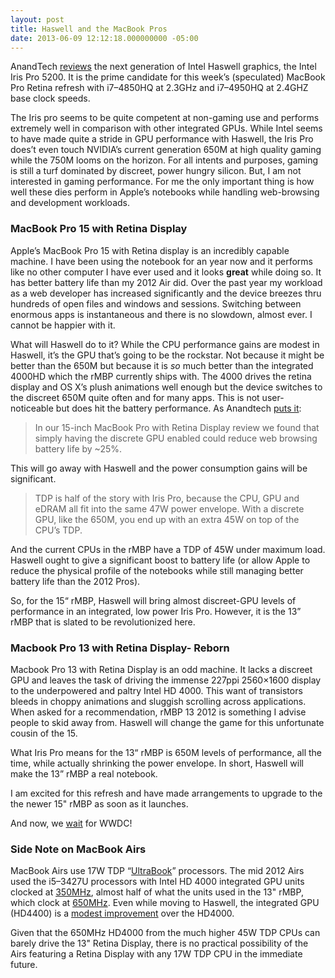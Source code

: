 ```yaml
---
layout: post
title: Haswell and the MacBook Pros
date: 2013-06-09 12:12:18.000000000 -05:00
---
```

<p>AnandTech <a href="http://www.anandtech.com/show/6993/intel-iris-pro-5200-graphics-review-core-i74950hq-tested">reviews</a> the next generation of Intel Haswell graphics, the Intel Iris Pro 5200. It is the prime candidate for this week&#8217;s (speculated) MacBook Pro Retina refresh with i7&#8211;4850HQ at 2.3GHz and i7&#8211;4950HQ at 2.4GHZ base clock speeds.</p>

<p>The Iris pro seems to be quite competent at non-gaming use and performs extremely well in comparison with other integrated GPUs. While Intel seems to have made quite a stride in GPU performance with Haswell, the Iris Pro does&#8217;t even touch NVIDIA&#8217;s current generation 650M at high quality gaming while the 750M looms on the horizon. For all intents and purposes, gaming is still a turf dominated by discreet, power hungry silicon. But, I am not interested in gaming performance. For me the only important thing is how well these dies perform in Apple&#8217;s notebooks while handling web-browsing and development workloads.</p>

<h3>MacBook Pro 15 with Retina Display</h3>

<p>Apple&#8217;s MacBook Pro 15 with Retina display is an incredibly capable machine. I have been using the notebook for an year now and it performs like no other computer I have ever used and it looks <strong>great</strong> while doing so. It has better battery life than my 2012 Air did. Over the past year my workload as a web developer has increased significantly and the device breezes thru hundreds of open files and windows and sessions. Switching between enormous apps is instantaneous and there is no slowdown, almost ever. I cannot be happier with it.</p>

<p>What will Haswell do to it? While the CPU performance gains are modest in Haswell, it&#8217;s the GPU that&#8217;s going to be the rockstar. Not because it might be better than the 650M but because it is <em>so</em> much better than the integrated 4000HD which the rMBP currently ships with. The 4000 drives the retina display and OS X&#8217;s plush animations well enough but the device switches to the discreet 650M quite often and for many apps. This is not user-noticeable but does hit the battery performance. As Anandtech <a href="http://www.anandtech.com/show/6993/intel-iris-pro-5200-graphics-review-core-i74950hq-tested/20">puts it</a>:</p>

<blockquote>
<p>In our 15-inch MacBook Pro with Retina Display review we found that simply having the discrete GPU enabled could reduce web browsing battery life by ~25%. </p>
</blockquote>

<p>This will go away with Haswell and the power consumption gains will be significant.</p>

<blockquote>
<p>TDP is half of the story with Iris Pro, because the CPU, GPU and eDRAM all fit into the same 47W power envelope. With a discrete GPU, like the 650M, you end up with an extra 45W on top of the CPU’s TDP.</p>
</blockquote>

<p>And the current CPUs in the rMBP have a TDP of 45W under maximum load. Haswell ought to give a significant boost to battery life (or allow Apple to reduce the physical profile of the notebooks while still managing better battery life than the 2012 Pros).</p>

<p>So, for the 15&#8220; rMBP, Haswell will bring almost discreet-GPU levels of performance in an integrated, low power Iris Pro. However, it is the 13&#8221; rMBP that is slated to be revolutionized here.</p>

<h3>Macbook Pro 13 with Retina Display- Reborn</h3>

<p>Macbook Pro 13 with Retina Display is an odd machine. It lacks a discreet GPU and leaves the task of driving the immense 227ppi 2560×1600 display to the underpowered and paltry Intel HD 4000. This want of transistors bleeds in choppy animations and sluggish scrolling across applications. When asked for a recommendation, rMBP 13 2012 is something I advise people to skid away from. Haswell will change the game for this unfortunate cousin of the 15.</p>

<p>What Iris Pro means for the 13&#8220; rMBP is 650M levels of performance, all the time, while actually shrinking the power envelope. In short, Haswell will make the 13&#8221; rMBP a real notebook.</p>

<p>I am excited for this refresh and have made arrangements to upgrade to the the newer 15&quot; rMBP as soon as it launches. </p>

<p>And now, we <a href="http://spinhalf.net/?attachment_id=565">wait</a> for WWDC!</p>

<h3>Side Note on MacBook Airs</h3>

<p>MacBook Airs use 17W TDP &#8220;<a href="http://hothardware.com/Reviews/Core-i53427U-Ultra-Low-Voltage-Ivy-Bridge-For-Ultrabooks/">UltraBook</a>&#8221; processors. The mid 2012 Airs used the i5&#8211;3427U processors with Intel HD 4000 integrated GPU units clocked at <a href="http://ark.intel.com/products/64903/">350MHz</a>, almost half of what the units used in the 13&quot; rMBP, which clock at <a href="http://ark.intel.com/products/64900">650MHz</a>. Even while moving to Haswell, the integrated GPU (HD4400) is a <a href="http://www.anandtech.com/show/7047/the-haswell-ultrabook-review-core-i74500u-tested/7">modest improvement</a> over the HD4000. </p>

<p>Given that the 650MHz HD4000 from the much higher 45W TDP CPUs can barely drive the 13&quot; Retina Display, there is no practical possibility of the Airs featuring a Retina Display with any 17W TDP CPU in the immediate future.</p>
